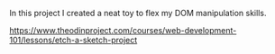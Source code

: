 In this project I created a neat toy to flex my DOM manipulation skills.

https://www.theodinproject.com/courses/web-development-101/lessons/etch-a-sketch-project
